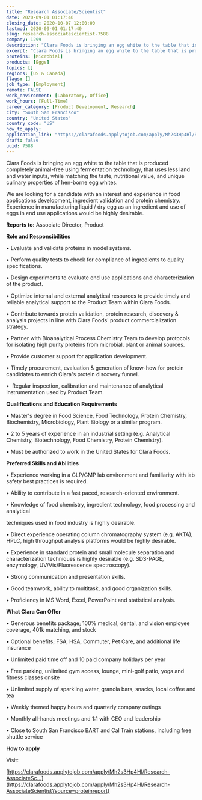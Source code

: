 ```yaml
---
title: "Research Associate/Scientist"
date: 2020-09-01 01:17:40
closing_date: 2020-10-07 12:00:00
lastmod: 2020-09-01 01:17:40
slug: research-associatescientist-7588
company: 1299
description: "Clara Foods is bringing an egg white to the table that is produced completely animal-free using fermentation technology, that uses less land and water inputs, while matching the taste, nutritional value, and unique culinary properties of hen-borne egg whites.We are looking for a candidate with an interest and experience in food applications development, ingredient validation and protein chemistry. Experience in manufacturing liquid / dry egg as an ingredient and use of eggs in end use applications would be highly desirable."
excerpt: "Clara Foods is bringing an egg white to the table that is produced completely animal-free using fermentation technology, that uses less land and water inputs, while matching the taste, nutritional value, and unique culinary properties of hen-borne egg whites.We are looking for a candidate with an interest and experience in food applications development, ingredient validation and protein chemistry. Experience in manufacturing liquid / dry egg as an ingredient and use of eggs in end use applications would be highly desirable."
proteins: [Microbial]
products: [Eggs]
topics: []
regions: [US & Canada]
flags: []
job_type: [Employment]
remote: FALSE
work_environment: [Laboratory, Office]
work_hours: [Full-Time]
career_category: [Product Development, Research]
city: "South San Francisco"
country: "United States"
country_code: "US"
how_to_apply: 
application_link: "https://clarafoods.applytojob.com/apply/Mh2s3Hp4Hl/Research-AssociateScientist?source=proteinreport"
draft: false
uuid: 7588
---
```

Clara Foods is bringing an egg white to the table that is produced
completely animal-free using fermentation technology, that uses less
land and water inputs, while matching the taste, nutritional value, and
unique culinary properties of hen-borne egg whites.

We are looking for a candidate with an interest and experience in food
applications development, ingredient validation and protein chemistry.
Experience in manufacturing liquid / dry egg as an ingredient and use of
eggs in end use applications would be highly desirable.

**Reports to:** Associate Director, Product

**Role and Responsibilities**

• Evaluate and validate proteins in model systems.

• Perform quality tests to check for compliance of ingredients to
quality specifications.

• Design experiments to evaluate end use applications and
characterization of the product.

• Optimize internal and external analytical resources to provide timely
and reliable analytical support to the Product Team within Clara Foods.

• Contribute towards protein validation, protein research, discovery &
analysis projects in line with Clara Foods' product commercialization
strategy.

• Partner with Bioanalytical Process Chemistry Team to develop protocols
for isolating high purity proteins from microbial, plant or animal
sources. 

• Provide customer support for application development.

• Timely procurement, evaluation & generation of know-how for protein
candidates to enrich Clara's protein discovery funnel.

•  Regular inspection, calibration and maintenance of analytical
instrumentation used by Product Team.

**Qualifications and Education Requirements**

• Master's degree in Food Science, Food Technology, Protein Chemistry,
Biochemistry, Microbiology, Plant Biology or a similar program.

• 2 to 5 years of experience in an industrial setting (e.g. Analytical
Chemistry, Biotechnology, Food Chemistry, Protein Chemistry).

• Must be authorized to work in the United States for Clara Foods.

**Preferred Skills and Abilities**

• Experience working in a GLP/GMP lab environment and familiarity with
lab safety best practices is required. 

• Ability to contribute in a fast paced, research-oriented environment.

• Knowledge of food chemistry, ingredient technology, food processing
and analytical

techniques used in food industry is highly desirable.

• Direct experience operating column chromatography system (e.g. AKTA),
HPLC, high throughput analysis platforms would be highly desirable. 

• Experience in standard protein and small molecule separation and
characterization techniques is highly desirable (e.g. SDS-PAGE,
enzymology, UV/Vis/Fluorescence spectroscopy). 

• Strong communication and presentation skills.

• Good teamwork, ability to multitask, and good organization skills.

• Proficiency in MS Word, Excel, PowerPoint and statistical analysis.

**What Clara Can Offer**

• Generous benefits package; 100% medical, dental, and vision employee
coverage, 401k matching, and stock

• Optional benefits; FSA, HSA, Commuter, Pet Care, and additional life
insurance

• Unlimited paid time off and 10 paid company holidays per year

• Free parking, unlimited gym access, lounge, mini-golf patio, yoga and
fitness classes onsite

• Unlimited supply of sparkling water, granola bars, snacks, local
coffee and tea

• Weekly themed happy hours and quarterly company outings

• Monthly all-hands meetings and 1:1 with CEO and leadership

• Close to South San Francisco BART and Cal Train stations, including
free shuttle service


**How to apply**


Visit:

[https://clarafoods.applytojob.com/apply/Mh2s3Hp4Hl/Research-AssociateSc...](https://clarafoods.applytojob.com/apply/Mh2s3Hp4Hl/Research-AssociateScientist?source=proteinreport)
